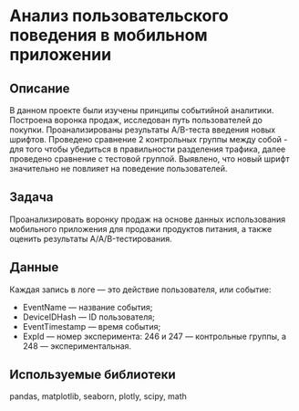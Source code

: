# Анализ пользовательского поведения в мобильном приложении
## Описание 
В данном проекте были изучены принципы событийной аналитики. Построена
воронка продаж, исследован путь пользователей до покупки. Проанализированы
результаты A/B-теста введения новых шрифтов. Проведено сравнение 2 контрольных группы между
собой - для того чтобы убедиться в правильности разделения трафика, далее проведено сравнение с тестовой группой.
Выявлено, что новый шрифт значительно не повлияет на поведение пользователей.
## Задача 
Проанализировать воронку продаж на основе данных использования мобильного приложения для продажи продуктов питания, а также оценить результаты A/A/B-тестирования.
## Данные
Каждая запись в логе — это действие пользователя, или событие:
- EventName — название события;
- DeviceIDHash — ID пользователя;
- EventTimestamp — время события;
- ExpId — номер эксперимента: 246 и 247 — контрольные группы, а 248 — экспериментальная.
## Используемые библиотеки
pandas, matplotlib, seaborn, plotly, scipy, math
